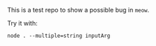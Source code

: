 This is a test repo to show a possible bug in `meow`.

Try it with:

```
node . --multiple=string inputArg
```
